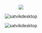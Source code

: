 <div align="center">
<p><img src = "https://github-readme-stats.vercel.app/api/top-langs/?username=satvikDesktop&theme=tokyonight"/></p>
<p><img " src="https://github-readme-stats.vercel.app/api?username=satvikdesktop&show_icons=true&locale=en&theme=tokyonight" alt="satvikdesktop" />
 </p>

 
 <p><img  src="https://github-readme-streak-stats.herokuapp.com/?user=satvikdesktop&theme=tokyonight" alt="satvikdesktop" /></p>

 </div>

